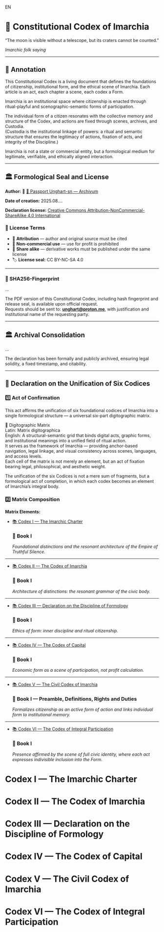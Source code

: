 EN


# 📜 Constitutional Codex of Imarchia

“The moon is visible without a telescope, but its craters cannot be counted.”

_Imarchic folk saying_

---

## 📘 Annotation

This Constitutional Codex is a living document that defines the foundations of citizenship, institutional form, and the ethical scene of Imarchia. Each article is an act, each chapter a scene, each codex a Form.

Imarchia is an institutional space where citizenship is enacted through ritual-playful and scenographic-semantic forms of participation.

The individual form of a citizen resonates with the collective memory and structure of the Codex, and actions are fixed through scenes, archives, and Custodia.  
(Custodia is the institutional linkage of powers: a ritual and semantic structure that ensures the legitimacy of actions, fixation of acts, and integrity of the Discipline.)

Imarchia is not a state or commercial entity, but a formological medium for legitimate, verifiable, and ethically aligned interaction.

---

## 🏛️ Formological Seal and License

**Author:** 📜 [📜 Passport Unghart-sn — Archivum](https://archivum.imarch.sbs/passport_Unghart-sn_001)  

**Date of creation:** 2025.08....

**Declaration license:**  [Creative Commons Attribution-NonCommercial-ShareAlike 4.0 International](https://creativecommons.org/licenses/by-nc-sa/4.0/)

### 📜 License Terms

- 📌 **Attribution** — author and original source must be cited  
- 🚫 **Non-commercial use** — use for profit is prohibited  
- 🔁 **Share alike** — derivative works must be published under the same license  
- 🏷️ **License seal:** CC BY-NC-SA 4.0

---

### 🔐 SHA256-Fingerprint

...

The PDF version of this Constitutional Codex, including hash fingerprint and release seal, is available upon official request.  
Requests should be sent to: **unghart@proton.me**, with justification and institutional name of the requesting party.

---

## 🏛️ Archival Consolidation

...

The declaration has been formally and publicly archived, ensuring legal solidity, a fixed timestamp, and citability.

---

## 📜 Declaration on the Unification of Six Codices

### 1️⃣ Act of Confirmation

This act affirms the unification of six foundational codices of Imarchia into a single formological structure — a universal six-part digitographic matrix.

📐 Digitographic Matrix  
Latin: Matrix digitographica  
English: A structural-semantic grid that binds digital acts, graphic forms, and institutional meanings into a unified field of ritual action.  
It serves as the framework of Imarchia — providing anchor-based navigation, legal linkage, and visual consistency across scenes, languages, and access levels.  
Each cell of the matrix is not merely an element, but an act of fixation bearing legal, philosophical, and aesthetic weight.

The unification of the six Codices is not a mere sum of fragments, but a formological act of completion, in which each codex becomes an element of Imarchia’s integral body.

### 2️⃣ Matrix Composition

**Matrix Elements:**

- [📚 Codex I — The Imarchic Charter](#codex-i--the-imarchic-charter)  
  ### 📜 Book I  
  _Foundational distinctions and the resonant architecture of the Empire of Truthful Silence._

---

- [📚 Codex II — The Codex of Imarchia](#codex-ii--the-codex-of-imarchia)  
  ### 📜 Book I  
  _Architecture of distinctions: the resonant grammar of the civic body._

---

- [📚 Codex III — Declaration on the Discipline of Formology](#codex-iii--declaration-on-the-discipline-of-formology)  
  ### 📜 Book I  
  _Ethics of form: inner discipline and ritual citizenship._

---

- [📚 Codex IV — The Codex of Capital](#codex-iv--the-codex-of-capital)  
  ### 📜 Book I  
  _Economic form as a scene of participation, not profit calculation._

---

- [📚 Codex V — The Civil Codex of Imarchia](#codex-v--the-civil-codex-of-imarchia)  
  ### 📜 Book I — Preamble, Definitions, Rights and Duties  
  _Formalizes citizenship as an active form of action and links individual form to institutional memory._

---

- [📚 Codex VI — The Codex of Integral Participation](#codex-vi--the-codex-of-integral-participation)  
  ### 📜 Book I  
  _Presence affirmed by the scene of full civic identity, where each act expresses indivisible inclusion into the Form._


# Codex I — The Imarchic Charter  
# Codex II — The Codex of Imarchia  
# Codex III — Declaration on the Discipline of Formology  
# Codex IV — The Codex of Capital  
# Codex V — The Civil Codex of Imarchia  
# Codex VI — The Codex of Integral Participation
